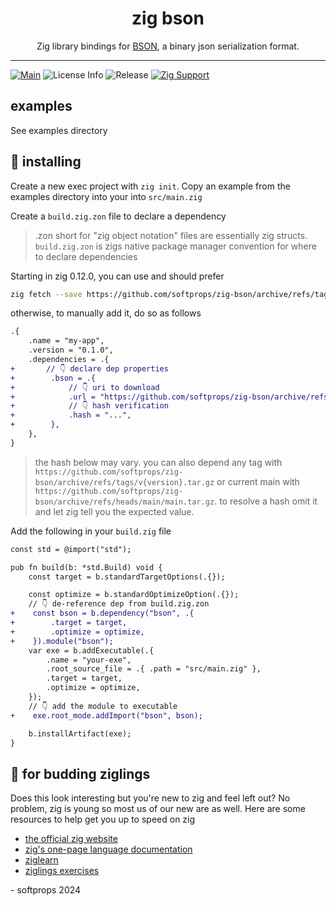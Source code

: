<h1 align="center">
    zig bson
</h1>

<div align="center">
    Zig library bindings for <a href="https://bsonspec.org/">BSON</a>, a binary json serialization format.
</div>

---

[![Main](https://github.com/softprops/zig-bson/actions/workflows/ci.yml/badge.svg)](https://github.com/softprops/zig-bson/actions/workflows/ci.yml) ![License Info](https://img.shields.io/github/license/softprops/zig-bson) ![Release](https://img.shields.io/github/v/release/softprops/zig-bson) [![Zig Support](https://img.shields.io/badge/zig-0.12.0-black?logo=zig)](https://ziglang.org/documentation/0.12.0/)


## examples

See examples directory

## 📼 installing

Create a new exec project with `zig init`. Copy an example from the examples directory into your into `src/main.zig`

Create a `build.zig.zon` file to declare a dependency

> .zon short for "zig object notation" files are essentially zig structs. `build.zig.zon` is zigs native package manager convention for where to declare dependencies

Starting in zig 0.12.0, you can use and should prefer

```sh
zig fetch --save https://github.com/softprops/zig-bson/archive/refs/tags/v0.1.0.tar.gz
```

otherwise, to manually add it, do so as follows

```diff
.{
    .name = "my-app",
    .version = "0.1.0",
    .dependencies = .{
+       // 👇 declare dep properties
+        .bson = .{
+            // 👇 uri to download
+            .url = "https://github.com/softprops/zig-bson/archive/refs/tags/v0.1.0.tar.gz",
+            // 👇 hash verification
+            .hash = "...",
+        },
    },
}
```

> the hash below may vary. you can also depend any tag with `https://github.com/softprops/zig-bson/archive/refs/tags/v{version}.tar.gz` or current main with `https://github.com/softprops/zig-bson/archive/refs/heads/main/main.tar.gz`. to resolve a hash omit it and let zig tell you the expected value.

Add the following in your `build.zig` file

```diff
const std = @import("std");

pub fn build(b: *std.Build) void {
    const target = b.standardTargetOptions(.{});

    const optimize = b.standardOptimizeOption(.{});
    // 👇 de-reference dep from build.zig.zon
+    const bson = b.dependency("bson", .{
+        .target = target,
+        .optimize = optimize,
+    }).module("bson");
    var exe = b.addExecutable(.{
        .name = "your-exe",
        .root_source_file = .{ .path = "src/main.zig" },
        .target = target,
        .optimize = optimize,
    });
    // 👇 add the module to executable
+    exe.root_mode.addImport("bson", bson);

    b.installArtifact(exe);
}
```

## 🥹 for budding ziglings

Does this look interesting but you're new to zig and feel left out? No problem, zig is young so most us of our new are as well. Here are some resources to help get you up to speed on zig

- [the official zig website](https://ziglang.org/)
- [zig's one-page language documentation](https://ziglang.org/documentation/0.12.0/)
- [ziglearn](https://ziglearn.org/)
- [ziglings exercises](https://github.com/ratfactor/ziglings)


\- softprops 2024